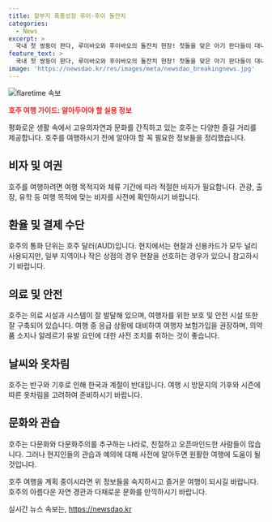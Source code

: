 ```yaml
---
title: 할부지 폭풍성장 루이·후이 돌잔치
categories:
  - News
excerpt: >
  국내 첫 쌍둥이 판다, 루이바오와 후이바오의 돌잔치 현장! 첫돌을 맞은 아기 판다들이 대나무 생일 케이크와 돌상 앞에서 소동을 피우는데... 강철원 사육사의 관찰과 팬들의 축하 속에서, 쌍둥이의 성장 이야기를 만나보세요. 
feature_text: >
  국내 첫 쌍둥이 판다, 루이바오와 후이바오의 돌잔치 현장! 첫돌을 맞은 아기 판다들이 대나무 생일 케이크와 돌상 앞에서 소동을 피우는데... 강철원 사육사의 관찰과 팬들의 축하 속에서, 쌍둥이의 성장 이야기를 만나보세요. 
image: 'https://newsdao.kr/res/images/meta/newsdao_breakingnews.jpg'
---
```


<p><img src="https://newsdao.kr/res/images/meta/newsdao_breakingnews.jpg" alt="flaretime 속보" /></p>

<p><b><span style="color: #ee2323;">호주 여행 가이드: 알아두어야 할 실용 정보</span></b></p>

<p>평화로운 생활 속에서 고유의자연과 문화를 간직하고 있는 호주는 다양한 즐길 거리를 제공합니다. 호주를 여행하시기 전에 알아야 할 꼭 필요한 정보들을 정리했습니다.</p>

<h2 data-ke-size="size26">비자 및 여권</h2>

<p>호주를 여행하려면 여행 목적지와 체류 기간에 따라 적절한 비자가 필요합니다. 관광, 출장, 유학 등 여행 목적에 맞는 비자를 사전에 확인하시기 바랍니다.</p>

<h2 data-ke-size="size26">환율 및 결제 수단</h2>

<p>호주의 통화 단위는 호주 달러(AUD)입니다. 현지에서는 현찰과 신용카드가 모두 널리 사용되지만, 일부 지역이나 작은 상점의 경우 현찰을 선호하는 경우가 있으니 참고하시기 바랍니다.</p>

<h2 data-ke-size="size26">의료 및 안전</h2>

<p>호주는 의료 시설과 시스템이 잘 발달해 있으며, 여행자를 위한 보호 및 안전 시설 또한 잘 구축되어 있습니다. 여행 중 응급 상황에 대비하여 여행자 보험가입을 권장하며, 의약품 소지나 알레르기 유발 요인에 대한 사전 조치를 취하는 것이 좋습니다.</p>

<h2 data-ke-size="size26">날씨와 옷차림</h2>

<p>호주는 반구와 기후로 인해 한국과 계절이 반대입니다. 여행 시 방문지의 기후와 시즌에 따른 옷차림을 고려하여 준비하시기 바랍니다.</p>

<h2 data-ke-size="size26">문화와 관습</h2>

<p>호주는 다문화와 다문화주의를 추구하는 나라로, 친절하고 오픈마인드한 사람들이 많습니다. 그러나 현지인들의 관습과 예의에 대해 사전에 알아두면 원활한 여행에 도움이 될 것입니다.</p>

<p>호주 여행을 계획 중이시라면 위 정보들을 숙지하시고 즐거운 여행이 되시길 바랍니다. 호주의 아름다운 자연 경관과 다채로운 문화를 만끽하시기 바랍니다.</p>
실시간 뉴스 속보는, <a href="https://newsdao.kr" rel="dofollow">https://newsdao.kr</a>



